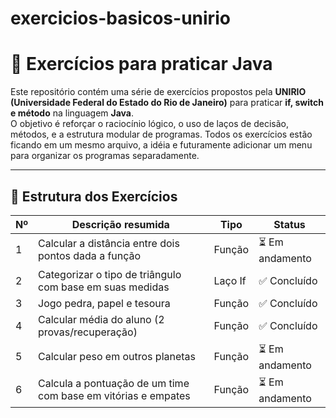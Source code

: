 # exercicios-basicos-unirio

# 🧮 Exercícios para praticar Java

Este repositório contém uma série de exercícios propostos pela **UNIRIO (Universidade Federal do Estado do Rio de Janeiro)** para praticar **if, switch e método** na linguagem **Java**.  
O objetivo é reforçar o raciocínio lógico, o uso de laços de decisão, métodos, e a estrutura modular de programas.
Todos os exercícios estão ficando em um mesmo arquivo, a idéia e futuramente adicionar um menu para organizar os programas separadamente.

---

## 🧩 Estrutura dos Exercícios

| Nº | Descrição resumida | Tipo | Status |
|----|--------------------|-------|---------|
| 1 | Calcular a distância entre dois pontos dada a função | Função | ⏳ Em andamento |
| 2 | Categorizar o tipo de triângulo com base em suas medidas | Laço If | ✅ Concluído |
| 3 | Jogo pedra, papel e tesoura | Função | ✅ Concluído |
| 4 | Calcular média do aluno (2 provas/recuperação) | Função | ✅ Concluído |
| 5 | Calcular peso em outros planetas | Função | ⏳ Em andamento |
| 6 | Calcula a pontuação de um time com base em vitórias e empates | Função | ⏳ Em andamento |

